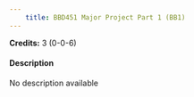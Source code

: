 ```yaml
---
    title: BBD451 Major Project Part 1 (BB1)
---
```

**Credits:** 3 (0-0-6)



#### Description 
No description available